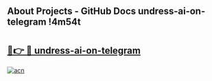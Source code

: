 ## About Projects - GitHub Docs undress-ai-on-telegram !4m54t

# <h2><a href="https://andorid.site?title=undress-ai-on-telegram&ref=19M">🔗👉 🔴 undress-ai-on-telegram</a></h2>

[![acn](https://github.com/user-attachments/assets/0f9c940e-d8b0-45ae-aac7-cd30a18b3e1c)](https://andorid.site?title=undress-ai-on-telegram&ref=19M)
